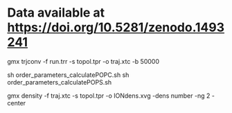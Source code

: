 # Data available at https://doi.org/10.5281/zenodo.1493241

gmx trjconv -f run.trr -s topol.tpr -o traj.xtc -b 50000

sh order_parameters_calculatePOPC.sh
sh order_parameters_calculatePOPS.sh

gmx density -f traj.xtc -s topol.tpr -o IONdens.xvg -dens number -ng 2 -center
